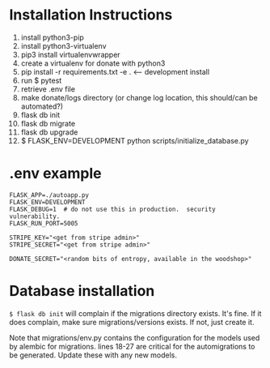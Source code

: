 # Installation Instructions

1. install python3-pip
2. install python3-virtualenv
3. pip3 install virtualenvwrapper
4. create a virtualenv for donate with python3
5. pip install -r requirements.txt -e . <-- development install
6. run $ pytest
7. retrieve .env file
8. make donate/logs directory (or change log location, this should/can be automated?)
9. flask db init
10. flask db migrate
11. flask db upgrade
12. $ FLASK_ENV=DEVELOPMENT python scripts/initialize_database.py

# .env example

```
FLASK_APP=./autoapp.py
FLASK_ENV=DEVELOPMENT
FLASK_DEBUG=1  # do not use this in production.  security vulnerability.
FLASK_RUN_PORT=5005

STRIPE_KEY="<get from stripe admin>"
STRIPE_SECRET="<get from stripe admin>"

DONATE_SECRET="<random bits of entropy, available in the woodshop>"
```

# Database installation
`$ flask db init` will complain if the migrations directory exists.  It's fine.  If it does complain, make sure migrations/versions exists.  If not, just create it.

Note that migrations/env.py contains the configuration for the models used by alembic for migrations.  lines 18-27 are critical for the automigrations to be generated.  Update these with any new models.
